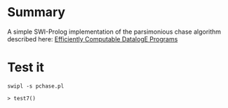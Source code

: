 # Summary

A simple SWI-Prolog implementation of the parsimonious chase algorithm described here: [Efficiently Computable DatalogE Programs](https://www.mat.unical.it/kr2012/shy.pdf)

# Test it
`swipl -s pchase.pl`

`> test7()`
